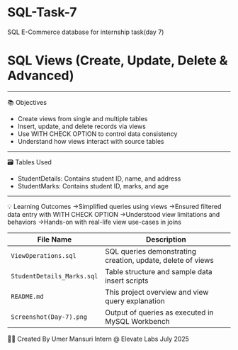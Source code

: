 # SQL-Task-7
SQL E-Commerce database for internship task(day 7)
 
# SQL Views (Create, Update, Delete & Advanced)

---

 📚 Objectives

- Create views from single and multiple tables  
- Insert, update, and delete records via views  
- Use WITH CHECK OPTION to control data consistency  
- Understand how views interact with source tables

---

 🗃️ Tables Used

- StudentDetails: Contains student ID, name, and address  
- StudentMarks: Contains student ID, marks, and age


---
💡 Learning Outcomes
   ->Simplified queries using views
   ->Ensured filtered data entry with WITH CHECK OPTION
   ->Understood view limitations and behaviors
   ->Hands-on with real-life view use-cases in joins




| File Name                  | Description                                                 |
| -------------------------- | ----------------------------------------------------------- |
| `ViewOperations.sql`       | SQL queries demonstrating creation, update, delete of views |
| `StudentDetails_Marks.sql` | Table structure and sample data insert scripts              |
| `README.md`                | This project overview and view query explanation            |
| `Screenshot(Day-7).png`    | Output of queries as executed in MySQL Workbench            |


👨‍💻 Created By
Umer Mansuri
Intern @ Elevate Labs
July 2025


